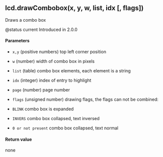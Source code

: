 <!-- This file was generated by the script. Do not edit it, any changes will be lost! -->

## lcd.drawCombobox(x, y, w, list, idx [, flags])



Draws a combo box

@status current Introduced in 2.0.0


#### Parameters

* `x,y` (positive numbers) top left corner position

* `w` (number) width of combo box in pixels

* `list` (table) combo box elements, each element is a string

* `idx` (integer) index of entry to highlight

* `page` (number) page number

* `flags` (unsigned number) drawing flags, the flags can not be combined:
 * `BLINK` combo box is expanded
 * `INVERS` combo box collapsed, text inversed
 * `0 or not present` combo box collapsed, text normal



#### Return value

none

